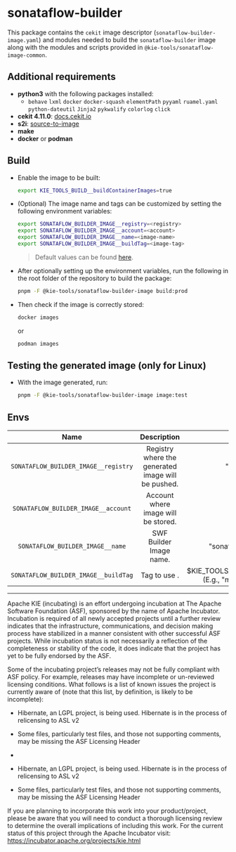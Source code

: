<!--
   Licensed to the Apache Software Foundation (ASF) under one
   or more contributor license agreements.  See the NOTICE file
   distributed with this work for additional information
   regarding copyright ownership.  The ASF licenses this file
   to you under the Apache License, Version 2.0 (the
   "License"); you may not use this file except in compliance
   with the License.  You may obtain a copy of the License at
     http://www.apache.org/licenses/LICENSE-2.0
   Unless required by applicable law or agreed to in writing,
   software distributed under the License is distributed on an
   "AS IS" BASIS, WITHOUT WARRANTIES OR CONDITIONS OF ANY
   KIND, either express or implied.  See the License for the
   specific language governing permissions and limitations
   under the License.
-->

# sonataflow-builder

This package contains the `cekit` image descriptor (`sonataflow-builder-image.yaml`) and modules needed to build the `sonataflow-builder`
image along with the modules and scripts provided in `@kie-tools/sonataflow-image-common`.

## Additional requirements

- **python3** with the following packages installed:
  - `behave` `lxml` `docker` `docker-squash` `elementPath` `pyyaml` `ruamel.yaml` `python-dateutil` `Jinja2` `pykwalify` `colorlog` `click`
- **cekit 4.11.0**: [docs.cekit.io](https://docs.cekit.io/en/latest/index.html)
- **s2i**: [source-to-image](https://github.com/openshift/source-to-image)
- **make**
- **docker** or **podman**

## Build

- Enable the image to be built:

  ```bash
  export KIE_TOOLS_BUILD__buildContainerImages=true
  ```

- (Optional) The image name and tags can be customized by setting the following environment variables:

  ```bash
  export SONATAFLOW_BUILDER_IMAGE__registry=<registry>
  export SONATAFLOW_BUILDER_IMAGE__account=<account>
  export SONATAFLOW_BUILDER_IMAGE__name=<image-name>
  export SONATAFLOW_BUILDER_IMAGE__buildTag=<image-tag>
  ```

  > Default values can be found [here](./env/index.js).

- After optionally setting up the environment variables, run the following in the root folder of the repository to build the package:

  ```bash
  pnpm -F @kie-tools/sonataflow-builder-image build:prod
  ```

- Then check if the image is correctly stored:

  ```bash
  docker images
  ```

  or

  ```bash
  podman images
  ```

## Testing the generated image (only for Linux)

- With the image generated, run:

  ```bash
  pnpm -F @kie-tools/sonataflow-builder-image image:test
  ```

## Envs

|                 Name                 |                    Description                     |                          Default                          |
| :----------------------------------: | :------------------------------------------------: | :-------------------------------------------------------: |
| `SONATAFLOW_BUILDER_IMAGE__registry` | Registry where the generated image will be pushed. |                        "docker.io"                        |
| `SONATAFLOW_BUILDER_IMAGE__account`  |        Account where image will be stored.         |                         "apache"                          |
|   `SONATAFLOW_BUILDER_IMAGE__name`   |              SWF Builder Image name.               |                   "sonataflow-builder"                    |
| `SONATAFLOW_BUILDER_IMAGE__buildTag` |                    Tag to use .                    | $KIE_TOOLS_BUILD\_\_streamName (E.g., "main" or "10.0.x") |

---

Apache KIE (incubating) is an effort undergoing incubation at The Apache Software
Foundation (ASF), sponsored by the name of Apache Incubator. Incubation is
required of all newly accepted projects until a further review indicates that
the infrastructure, communications, and decision making process have stabilized
in a manner consistent with other successful ASF projects. While incubation
status is not necessarily a reflection of the completeness or stability of the
code, it does indicate that the project has yet to be fully endorsed by the ASF.

Some of the incubating project’s releases may not be fully compliant with ASF
policy. For example, releases may have incomplete or un-reviewed licensing
conditions. What follows is a list of known issues the project is currently
aware of (note that this list, by definition, is likely to be incomplete):

- Hibernate, an LGPL project, is being used. Hibernate is in the process of relicensing to ASL v2
- Some files, particularly test files, and those not supporting comments, may be missing the ASF Licensing Header
-

- Hibernate, an LGPL project, is being used. Hibernate is in the process of
  relicensing to ASL v2
- Some files, particularly test files, and those not supporting comments, may
  be missing the ASF Licensing Header

If you are planning to incorporate this work into your product/project, please
be aware that you will need to conduct a thorough licensing review to determine
the overall implications of including this work. For the current status of this
project through the Apache Incubator visit:
https://incubator.apache.org/projects/kie.html
